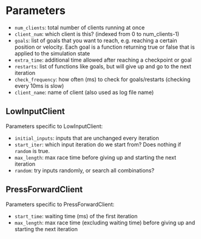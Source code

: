 # Parameters

- `num_clients`: total number of clients running at once
- `client_num`: which client is this? (indexed from 0 to num_clients-1)
- `goals`: list of goals that you want to reach, e.g. reaching a certain position or velocity. Each goal is a function returning true or false that is applied to the simulation state
- `extra_time`: additional time allowed after reaching a checkpoint or goal
- `restarts`: list of functions like goals, but will give up and go to the next iteration
- `check_frequency`: how often (ms) to check for goals/restarts (checking every 10ms is slow)
- `client_name`: name of client (also used as log file name)

## LowInputClient

Parameters specific to LowInputClient:

- `initial_inputs`: inputs that are unchanged every iteration
- `start_iter`: which input iteration do we start from? Does nothing if `random` is true.
- `max_length`: max race time before giving up and starting the next iteration
- `random`: try inputs randomly, or search all combinations?

## PressForwardClient

Parameters specific to PressForwardClient:

- `start_time`: waiting time (ms) of the first iteration
- `max_length`: max race time (excluding waiting time) before giving up and starting the next iteration

